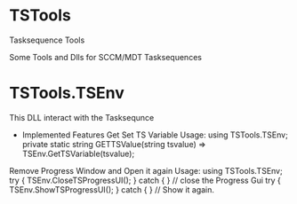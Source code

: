 # TSTools

Tasksequence Tools

Some Tools and Dlls for SCCM/MDT Tasksequences


# TSTools.TSEnv
This DLL interact with the Tasksequnce 
- Implemented Features
Get Set TS Variable
Usage:
using TSTools.TSEnv;
private static string GETTSValue(string tsvalue) => TSEnv.GetTSVariable(tsvalue);

Remove Progress Window and Open it again
Usage:
using TSTools.TSEnv;
try { TSEnv.CloseTSProgressUI(); } catch { } // close the Progress Gui
try { TSEnv.ShowTSProgressUI(); } catch { } // Show it again.